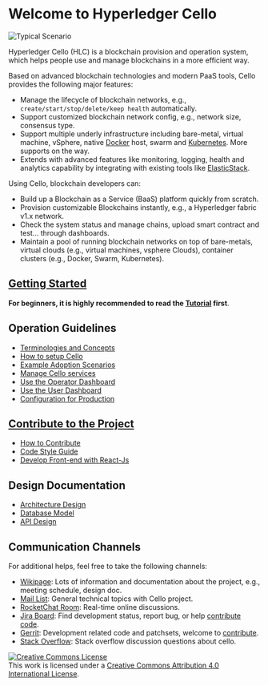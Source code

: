 Welcome to Hyperledger Cello
===

![Typical Scenario](imgs/scenario.png)

Hyperledger Cello (HLC) is a blockchain provision and operation system, which helps people use and manage blockchains in a more efficient way.

Based on advanced blockchain technologies and modern PaaS tools, Cello provides the following major features:

* Manage the lifecycle of blockchain networks, e.g., `create/start/stop/delete/keep health` automatically.
* Support customized blockchain network config, e.g., network size, consensus type.
* Support multiple underly infrastructure including bare-metal, virtual machine, vSphere, native [Docker](https://www.docker.com) host, swarm and [Kubernetes](https://kubernetes.io). More supports on the way.
* Extends with advanced features like monitoring, logging, health and analytics capability by integrating with existing tools like [ElasticStack](https://www.elastic.co).

Using Cello, blockchain developers can:

* Build up a Blockchain as a Service (BaaS) platform quickly from scratch.
* Provision customizable Blockchains instantly, e.g., a Hyperledger fabric v1.x network.
* Check the system status and manage chains, upload smart contract and test... through dashboards.
* Maintain a pool of running blockchain networks on top of bare-metals, virtual clouds (e.g., virtual machines, vsphere Clouds), container clusters (e.g., Docker, Swarm, Kubernetes).

## [Getting Started](tutorial.md)

**For beginners, it is highly recommended to read the [Tutorial](tutorial.md) first**.

## Operation Guidelines
* [Terminologies and Concepts](terminology.md)
* [How to setup Cello](setup.md)
* [Example Adoption Scenarios](scenario.md)
* [Manage Cello services](service_management.md)
* [Use the Operator Dashboard](dashboard_operator.md)
* [Use the User Dashboard](dashboard_user.md)
* [Configuration for Production](production_config.md)

## [Contribute to the Project](CONTRIBUTING.md)
* [How to Contribute](CONTRIBUTING.md)
* [Code Style Guide](https://www.python.org/dev/peps/pep-0008/)
* [Develop Front-end with React-Js](reactjs.md)

## Design Documentation
* [Architecture Design](arch.md)
* [Database Model](db.md)
* [API Design](api/rest_api_v2.md)

## Communication Channels

For additional helps, feel free to take the following channels:

* [Wikipage](https://wiki.hyperledger.org/projects/cello): Lots of information and documentation about the project, e.g., meeting schedule, design doc.
* [Mail List](mailto:hyperledger-cello@lists.hyperledger.org): General technical topics with Cello project.
* [RocketChat Room](https://chat.hyperledger.org/channel/cello): Real-time online discussions.
* [Jira Board](https://jira.hyperledger.org/projects/CE/issues): Find development status, report bug, or help [contribute code](CONTRIBUTING.md).
* [Gerrit](https://gerrit.hyperledger.org/r/#/q/project:cello): Development related code and patchsets, welcome to [contribute](CONTRIBUTING.md).
* [Stack Overflow](https://stackoverflow.com/questions/tagged/hyperledger-cello): Stack overflow discussion questions about cello.

<a rel="license" href="http://creativecommons.org/licenses/by/4.0/"><img alt="Creative Commons License" style="border-width:0" src="https://i.creativecommons.org/l/by/4.0/88x31.png" /></a><br />This work is licensed under a <a rel="license" href="http://creativecommons.org/licenses/by/4.0/">Creative Commons Attribution 4.0 International License</a>.
